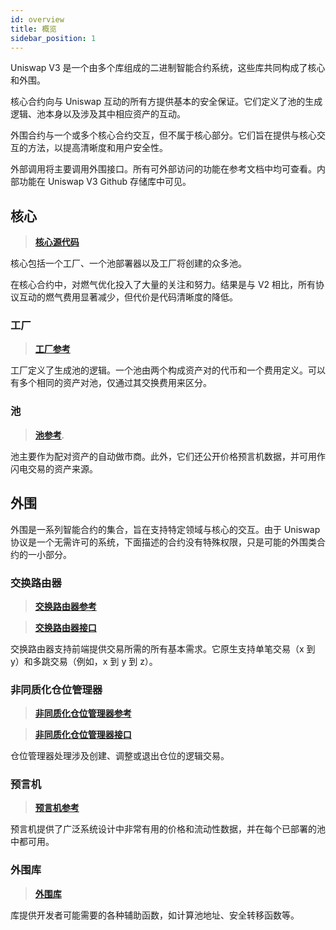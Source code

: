 ```yaml
---
id: overview
title: 概览
sidebar_position: 1
---
```


Uniswap V3 是一个由多个库组成的二进制智能合约系统，这些库共同构成了核心和外围。

核心合约向与 Uniswap 互动的所有方提供基本的安全保证。它们定义了池的生成逻辑、池本身以及涉及其中相应资产的互动。

外围合约与一个或多个核心合约交互，但不属于核心部分。它们旨在提供与核心交互的方法，以提高清晰度和用户安全性。

外部调用将主要调用外围接口。所有可外部访问的功能在参考文档中均可查看。内部功能在 Uniswap V3 Github 存储库中可见。

## 核心

> [**核心源代码**](https://github.com/Uniswap/uniswap-v3-core)

核心包括一个工厂、一个池部署器以及工厂将创建的众多池。

在核心合约中，对燃气优化投入了大量的关注和努力。结果是与 V2 相比，所有协议互动的燃气费用显著减少，但代价是代码清晰度的降低。

### 工厂

> [**工厂参考**](./core/UniswapV3Factory)

工厂定义了生成池的逻辑。一个池由两个构成资产对的代币和一个费用定义。可以有多个相同的资产对池，仅通过其交换费用来区分。

### 池

> [**池参考**](./core/UniswapV3Pool).

池主要作为配对资产的自动做市商。此外，它们还公开价格预言机数据，并可用作闪电交易的资产来源。

## 外围

外围是一系列智能合约的集合，旨在支持特定领域与核心的交互。由于 Uniswap 协议是一个无需许可的系统，下面描述的合约没有特殊权限，只是可能的外围类合约的一小部分。

### 交换路由器

> [**交换路由器参考**](./periphery/SwapRouter)

> [**交换路由器接口**](./periphery/interfaces/ISwapRouter)

交换路由器支持前端提供交易所需的所有基本需求。它原生支持单笔交易（x 到 y）和多跳交易（例如，x 到 y 到 z）。

### 非同质化仓位管理器

> [**非同质化仓位管理器参考**](./periphery/NonfungiblePositionManager)

> [**非同质化仓位管理器接口**](./periphery/interfaces/INonfungiblePositionManager)

仓位管理器处理涉及创建、调整或退出仓位的逻辑交易。

### 预言机

> [**预言机参考**](./core/libraries/Oracle)

预言机提供了广泛系统设计中非常有用的价格和流动性数据，并在每个已部署的池中都可用。

### 外围库

> [**外围库**](./periphery/libraries/Base64)

库提供开发者可能需要的各种辅助函数，如计算池地址、安全转移函数等。